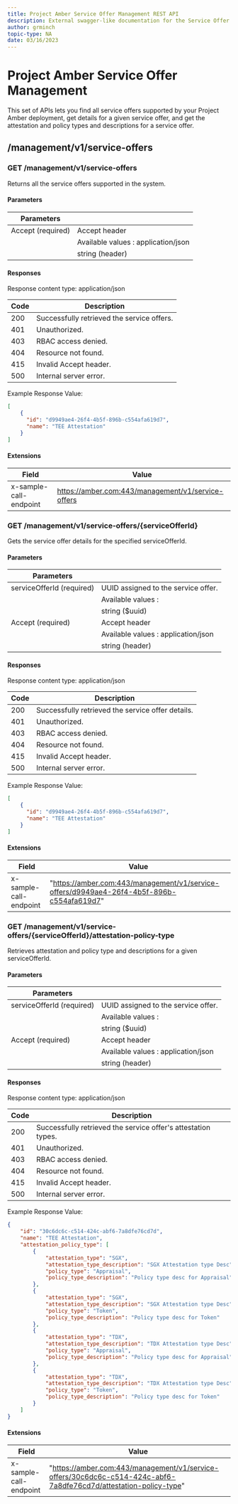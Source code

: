 ```yaml
---
title: Project Amber Service Offer Management REST API
description: External swagger-like documentation for the Service Offer API.
author: grminch
topic-type: NA
date: 03/16/2023
---
```


# Project Amber Service Offer Management

This set of APIs lets you find all service offers supported by your Project Amber deployment, get details for a given service offer, and get the attestation and policy types and descriptions for a service offer. 

## /management/v1/service-offers

### GET /management/v1/service-offers

Returns all the service offers supported in the system.

#### Parameters

| Parameters                     |                                       |
|--------------------------------|---------------------------------------|
| Accept  (required)             | Accept header                         |
|                                | Available values :   application/json |
|                                | string (header)                       |

#### Responses

Response content type: application/json

| Code | Description                                                          |
|------|----------------------------------------------------------------------|
| 200  |         Successfully retrieved the service offers. |
| 401  |         Unauthorized.                                                |
| 403  |         RBAC access denied.                                           |
| 404  |         Resource not found.                                          |
| 415  |         Invalid Accept header.                             |
| 500  |         Internal server error.                                       |

Example Response Value:

```json
[
    {
      "id": "d9949ae4-26f4-4b5f-896b-c554afa619d7",
      "name": "TEE Attestation"
    }
]
```

#### Extensions

| Field   | Value |
|---      |---    |
|x-sample-call-endpoint | https://amber.com:443/management/v1/service-offers |


### GET /management/v1/service-offers/{serviceOfferId}

Gets the service offer details for the specified serviceOfferId.

#### Parameters

| Parameters                     |                                       |
|--------------------------------|---------------------------------------|
| serviceOfferId  (required)     | UUID assigned to the service offer.        |
|                                | Available values :    |
|                                | string ($uuid)                       |
| Accept  (required)             | Accept header                         |
|                                | Available values :   application/json |
|                                | string (header)                       |

#### Responses

Response content type: application/json

| Code | Description                                                          |
|------|----------------------------------------------------------------------|
| 200  |         Successfully retrieved the service offer details. |
| 401  |         Unauthorized.                                                |
| 403  |         RBAC access denied.                                           |
| 404  |         Resource not found.                                          |
| 415  |         Invalid Accept header.                             |
| 500  |         Internal server error.                                       |

Example Response Value:

```json
[
    {
      "id": "d9949ae4-26f4-4b5f-896b-c554afa619d7",
      "name": "TEE Attestation"
    }
]
```

#### Extensions

| Field   | Value |
|---      |---    |
|x-sample-call-endpoint | "https://amber.com:443/management/v1/service-offers/d9949ae4-26f4-4b5f-896b-c554afa619d7" |

### GET /management/v1/service-offers/{serviceOfferId}/attestation-policy-type

Retrieves attestation and policy type and descriptions for a given serviceOfferId.

#### Parameters

| Parameters                     |                                       |
|--------------------------------|---------------------------------------|
| serviceOfferId  (required)     | UUID assigned to the service offer.        |
|                                | Available values :    |
|                                | string ($uuid)                       |
| Accept  (required)             | Accept header                         |
|                                | Available values :   application/json |
|                                | string (header)                       |

#### Responses

Response content type: application/json

| Code | Description                                                          |
|------|----------------------------------------------------------------------|
| 200  |         Successfully retrieved the service offer's attestation types. |
| 401  |         Unauthorized.                                                |
| 403  |         RBAC access denied.                                           |
| 404  |         Resource not found.                                          |
| 415  |         Invalid Accept header.                             |
| 500  |         Internal server error.                                       |

Example Response Value:

```json
{
    "id": "30c6dc6c-c514-424c-abf6-7a8dfe76cd7d",
    "name": "TEE Attestation",
    "attestation_policy_type": [
        {
            "attestation_type": "SGX",
            "attestation_type_description": "SGX Attestation type Desc",
            "policy_type": "Appraisal",
            "policy_type_description": "Policy type desc for Appraisal"
        },
        {
            "attestation_type": "SGX",
            "attestation_type_description": "SGX Attestation type Desc",
            "policy_type": "Token",
            "policy_type_description": "Policy type desc for Token"
        },
        {
            "attestation_type": "TDX",
            "attestation_type_description": "TDX Attestation type Desc",
            "policy_type": "Appraisal",
            "policy_type_description": "Policy type desc for Appraisal"
        },
        {
            "attestation_type": "TDX",
            "attestation_type_description": "TDX Attestation type Desc",
            "policy_type": "Token",
            "policy_type_description": "Policy type desc for Token"
        }
    ]
}
```

#### Extensions

| Field   | Value |
|---      |---    |
|x-sample-call-endpoint | "https://amber.com:443/management/v1/service-offers/30c6dc6c-c514-424c-abf6-7a8dfe76cd7d/attestation-policy-type" |